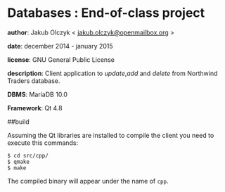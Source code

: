 # Databases : End-of-class project 

**author**: Jakub Olczyk < jakub.olczyk@openmailbox.org > 

**date**: december 2014 - january 2015

**license**: GNU General Public License

**description**: Client application to _update_,_add_ and _delete_ from
Northwind Traders database.

**DBMS**: MariaDB 10.0

**Framework**: Qt 4.8

##build

Assuming the Qt libraries are installed to compile the client you need to
execute this commands:

	$ cd src/cpp/
	$ qmake
	$ make

The compiled binary will appear under the name of `cpp`.
